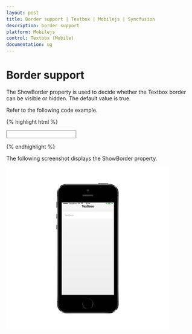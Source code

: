 ```yaml
---
layout: post
title: Border support | Textbox | Mobilejs | Syncfusion
description: border support
platform: Mobilejs
control: Textbox (Mobile)
documentation: ug
---
```


# Border support

The ShowBorder property is used to decide whether the Textbox border can be visible or hidden. The default value is true.

Refer to the following code example.

{% highlight html %}

<input id="textbox_sample" data-role="ejmtextbox" data-ej-watermarktext="Textbox" data-ej-showBorder="false">

{% endhighlight %}

The following screenshot displays the ShowBorder property.

![](Border-support_images/Border-support_img1.png)